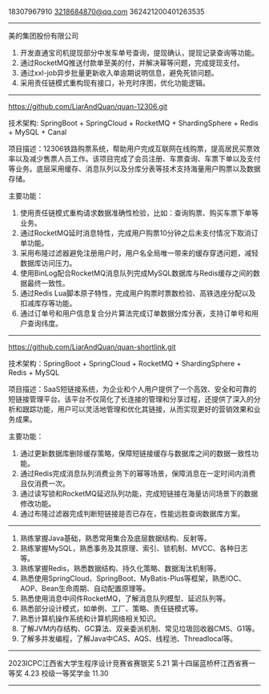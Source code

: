 
18307967910
3218684870@qq.com
362421200401263535

---

美的集团股份有限公司

1. 开发直通宝司机提现部分中发车单号查询，提现确认，提现记录查询等功能。
2. 通过RocketMQ推送付款单至美的付，并解决幂等问题，完成提现支付。
3. 通过xxl-job异步批量更新收入单逾期说明信息，避免死锁问题。
4. 采用责任链模式重构现有接口，补充时序图，优化功能逻辑。

---

https://github.com/LiarAndQuan/quan-12306.git

技术架构: SpringBoot + SpringCloud + RocketMQ + ShardingSphere + Redis + MySQL + Canal

项目描述：12306铁路购票系统，帮助用户完成互联网在线购票，提高居民买票效率以及减少售票人员工作。该项目完成了会员注册、车票查询、车票下单以及支付等业务。底层采用缓存、消息队列以及分库分表等技术支持海量用户购票以及数据存储。

主要功能：
1. 使用责任链模式重构请求数据准确性检验，比如：查询购票、购买车票下单等业务。
2. 通过RocketMQ延时消息特性，完成用户购票10分钟之后未支付情况下取消订单功能。
3. 采用布隆过滤器避免注册用户时，用户名全局唯一带来的缓存穿透问题，减轻数据库访问压力。
4. 使用BinLog配合RocketMQ消息队列完成MySQL数据库与Redis缓存之间的数据最终一致性。
5. 通过Redis Lua脚本原子特性，完成用户购票时票数检验、高铁选座分配以及扣减库存等功能。
6. 通过订单号和用户信息复合分片算法完成订单数据分库分表，支持订单号和用户查询纬度。

---

https://github.com/LiarAndQuan/quan-shortlink.git

技术架构：SpringBoot + SpringCloud + RocketMQ + ShardingSphere + Redis + MySQL

项目描述：SaaS短链接系统，为企业和个人用户提供了一个高效、安全和可靠的短链接管理平台。该平台不仅简化了长连接的管理和分享过程，还提供了深入的分析和跟踪功能，用户可以灵活地管理和优化其链接，从而实现更好的营销效果和业务成果。

主要功能：
1. 通过更新数据库删除缓存策略，保障短链接缓存与数据库之间的数据一致性功能。
2. 通过Redis完成消息队列消费业务下的幂等场景，保障消息在一定时间内消费且仅消费一次。
3. 通过读写锁和RocketMQ延迟队列功能，完成短链接在海量访问场景下的数据修改功能。
4. 通过布隆过滤器完成判断短链接是否已存在，性能远胜查询数据库方案。

---

1. 熟练掌握Java基础，熟悉常用集合及底层数据结构、反射等。
2. 熟练掌握MySQL，熟悉事务及其原理、索引、锁机制、MVCC、各种日志等。
3. 熟练掌握Redis，熟悉数据结构、持久化策略、数据淘汰机制等。
4. 熟悉使用SpringCloud、SpringBoot、MyBatis-Plus等框架，熟悉IOC、AOP、Bean生命周期、自动配置原理等。
5. 熟悉使用消息中间件RocketMQ，了解消息队列模型、延迟队列等。
6. 熟悉部分设计模式，如单例、工厂、策略、责任链模式等。
7. 熟悉计算机操作系统和计算机网络相关知识。
8. 了解JVM内存结构、GC算法、双亲委派机制、常见垃圾回收器CMS、G1等。
9. 了解多并发编程，了解Java中CAS、AQS、线程池、Threadlocal等。

---

2023ICPC江西省大学生程序设计竞赛省赛银奖        5.21
第十四届蓝桥杯江西省赛一等奖                             4.23
校级一等奖学金                                                   11.30

---